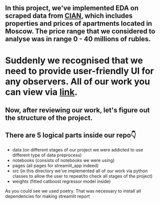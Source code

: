 ## In this project, we've implemented EDA on scraped data from [CIAN](https://www.cian.ru/), which includes properties and prices of apartments located in Moscow. The price range that we considered to analyse was in range 0 - 40 millions of rubles.

#  Suddenly we recognised that we need to provide user-friendly UI for any observers. All of our work you can view via [link](https://cianpredict-djezjgrq2se8qwq2yupeqe.streamlit.app/).

## Now, after reviewing our work, let's figure out the structure of the project.

## There are 5 logical parts inside our repo👇
- data (on different stages of our project we were addicted to use different type of data preprocess)
- notebooks (consists of notebooks we were using)
- pages (all pages for streamlit_app indeed)
- src (in this directory we've implemented all of our work via python classes to allow the user to repeat/to check all stages of the project) 
- weights (fitted catboost regressor model inside)

As you could see we used poetry. That was necessary to install all dependencies for making streamlit report
️ 
